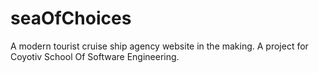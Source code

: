 # seaOfChoices
A modern tourist cruise ship agency website in the making. A project for Coyotiv School Of Software Engineering.
